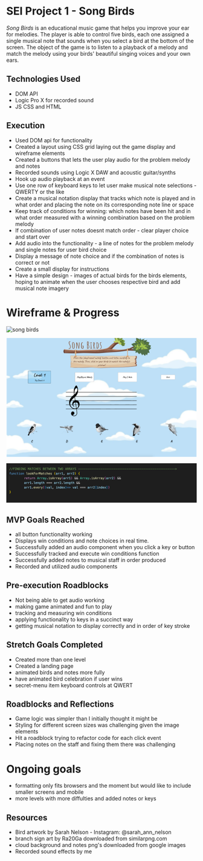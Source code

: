 # SEI Project 1 - Song Birds

_Song Birds_ is an educational music game that helps you improve your ear for melodies.  The player is able to control five birds, each one assigned a single musical note that sounds when you select a bird at the bottom of the screen. The object of the game is to listen to a playback of a melody and match the melody using your birds' beautiful singing voices and your own ears. 

## Technologies Used
  - DOM API
  - Logic Pro X for recorded sound
  -  JS CSS and HTML

## Execution
  - Used DOM api for functionality 
  - Created a layout using CSS grid laying out the game display and wireframe elements
  - Created a buttons that lets the user play audio for the problem melody and notes
  - Recorded sounds using Logic X DAW and acoustic guitar/synths
  - Hook up audio playback at an event 
  - Use one row of keyboard keys to let user make musical note selections - QWERTY or the like
  - Create a musical notation display that tracks which note is played and in what order and placing the note on its corresponding note line or space
  - Keep track of conditions for winning: which notes have been hit and in what order measured with a winning combination based on the problem melody
  - If combination of user notes doesnt match order - clear player choice and start over
  - Add audio into the functionality - a line of notes for the problem melody and single notes for user bird choice
  - Display a message of note choice and if the combination of notes is correct or not 
  - Create a small display for instructions
  - Have a simple design - images of actual birds for the birds elements, hoping to animate when the user chooses respective bird and add musical note imagery
  
# Wireframe & Progress

![song birds](https://user-images.githubusercontent.com/97310057/152473456-58e32f14-0022-4c2b-b780-a639838dfe45.jpg)

![song birds finished](Images/song-birds-finished.png)

![code highlight](Images/code-highlight-1.png)

## MVP Goals Reached
  - all button functionality working
  - Displays win conditions and note choices in real time.
  - Successfully added an audio component when you click a key or button
  - Successfully tracked and execute win conditions function
  - Successfully added notes to musical staff in order produced
  - Recorded and utilized audio components

## Pre-execution Roadblocks
  - Not being able to get audio working 
  - making game animated and fun to play
  - tracking and measuring win conditions
  - applying functionality to keys in a succinct way
  - getting musical notation to display correctly and in order of key stroke

## Stretch Goals Completed
  - Created more than one level
  - Created a landing page
  - animated birds and notes more fully
  - have animated bird celebration if user wins 
  - secret-menu item keyboard controls at QWERT

## Roadblocks and Reflections
  - Game logic was simpler than I initially thought it might be 
  - Styling for different screen sizes was challenging given the image elements
  - Hit a roadblock trying to refactor code for each click event
  - Placing notes on the staff and fixing them there was challenging

  # Ongoing goals
  -  formatting only fits browsers and the moment but would like to include smaller screens and mobile
  -  more levels with more diffulties and added notes or keys

## Resources
  - Bird artwork by Sarah Nelson - Instagram: @sarah_ann_nelson
  - branch sign art by Ra20Ga downloaded from similarpng.com
  - cloud background and notes png's downloaded from google images
  - Recorded sound effects by me

